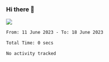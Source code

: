 ### Hi there 👋️

![](https://komarev.com/ghpvc/?username=Loner1024)

<!--START_SECTION:waka-->

```txt
From: 11 June 2023 - To: 18 June 2023

Total Time: 0 secs

No activity tracked
```

<!--END_SECTION:waka-->




